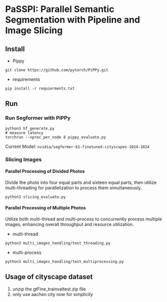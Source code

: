 # PaSSPI: Parallel Semantic Segmentation with Pipeline and Image Slicing

## Install
- Pippy
```
git clone https://github.com/pytorch/PiPPy.git
```

- requirements
```
pip install -r requierments.txt
```

## Run
### Run Segformer with PiPPy

```
python3 hf_generate.py
# measure latency
torchrun --nproc_per_node 8 pippy_evaluate.py
```

Current Model: `nvidia/segformer-b1-finetuned-cityscapes-1024-1024`

### Slicing Images

#### Parallel Processing of Divided Photos
Divide the photo into four equal parts and sixteen equal parts, then utilize multi-threading for parallelization to process them simultaneously.

```
python3 slicing_evaluate.py
```

#### Parallel Processing of Multiple Photos
Utilize both multi-thread and multi-process to concurrently process multiple images, enhancing overall throughput and resource utilization.

-  multi-thread
  ```
  python3 multi_images_handling/test_threading.py
  ```
-  multi-process
```
python3 multi_images_handling/test_multiprocessing.py
```

## Usage of cityscape dataset
1. unzip the gtFine_trainvaltest.zip file
2. only use aachen city now for simplicity
